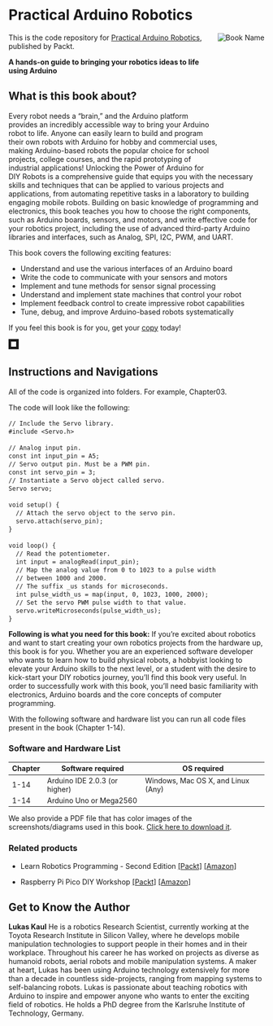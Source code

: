 # Practical Arduino Robotics

<a href="https://www.packtpub.com/product/unlocking-the-power-of-arduino-in-diy-robots/9781804613177"><img src="https://static.packt-cdn.com/products/9781804613177/cover/smaller" alt="Book Name" height="256px" align="right"></a>

This is the code repository for [Practical Arduino Robotics](https://www.packtpub.com/product/unlocking-the-power-of-arduino-in-diy-robots/9781804613177), published by Packt.

**A hands-on guide to bringing your robotics ideas to life using Arduino**

## What is this book about?
Every robot needs a “brain,” and the Arduino platform provides an incredibly accessible way to bring your Arduino robot to life. Anyone can easily learn to build and program their own robots with Arduino for hobby and commercial uses, making Arduino-based robots the popular choice for school projects, college courses, and the rapid prototyping of industrial applications!
Unlocking the Power of Arduino for DIY Robots is a comprehensive guide that equips you with the necessary skills and techniques that can be applied to various projects and applications, from automating repetitive tasks in a laboratory to building engaging mobile robots.
Building on basic knowledge of programming and electronics, this book teaches you how to choose the right components, such as Arduino boards, sensors, and motors, and write effective code for your robotics project, including the use of advanced third-party Arduino libraries and interfaces, such as Analog, SPI, I2C, PWM, and UART.

This book covers the following exciting features: 
* Understand and use the various interfaces of an Arduino board
* Write the code to communicate with your sensors and motors
* Implement and tune methods for sensor signal processing
* Understand and implement state machines that control your robot
* Implement feedback control to create impressive robot capabilities
* Tune, debug, and improve Arduino-based robots systematically

If you feel this book is for you, get your [copy](https://www.amazon.com/Unlocking-Power-Arduino-Robots-hands-ebook/dp/B0BNNX7DD8) today!

<a href="https://www.packtpub.com/?utm_source=github&utm_medium=banner&utm_campaign=GitHubBanner"><img src="https://raw.githubusercontent.com/PacktPublishing/GitHub/master/GitHub.png" alt="https://www.packtpub.com/" border="5" /></a>

## Instructions and Navigations
All of the code is organized into folders. For example, Chapter03.

The code will look like the following:
```
// Include the Servo library.
#include <Servo.h>

// Analog input pin.
const int input_pin = A5;
// Servo output pin. Must be a PWM pin.
const int servo_pin = 3;
// Instantiate a Servo object called servo.
Servo servo;

void setup() {
  // Attach the servo object to the servo pin.
  servo.attach(servo_pin);
}

void loop() {
  // Read the potentiometer.
  int input = analogRead(input_pin);
  // Map the analog value from 0 to 1023 to a pulse width
  // between 1000 and 2000.
  // The suffix _us stands for microseconds.
  int pulse_width_us = map(input, 0, 1023, 1000, 2000);
  // Set the servo PWM pulse width to that value.
  servo.writeMicroseconds(pulse_width_us);
}

```

**Following is what you need for this book:**
If you’re excited about robotics and want to start creating your own robotics projects from the hardware up, this book is for you. Whether you are an experienced software developer who wants to learn how to build physical robots, a hobbyist looking to elevate your Arduino skills to the next level, or a student with the desire to kick-start your DIY robotics journey, you’ll find this book very useful. In order to successfully work with this book, you’ll need basic familiarity with electronics, Arduino boards and the core concepts of computer programming.

With the following software and hardware list you can run all code files present in the book (Chapter 1-14).

### Software and Hardware List

| Chapter  | Software required                                                       | OS required                       |
| -------- | ------------------------------------------------------------------------| ----------------------------------|
| 1-14     | Arduino IDE 2.0.3 (or higher)                                           | Windows, Mac OS X, and Linux (Any)|
| 1-14     | Arduino Uno or Mega2560                                                 |                                   |

We also provide a PDF file that has color images of the screenshots/diagrams used in this book. [Click here to download it](https://packt.link/THXao).

### Related products <Other books you may enjoy>
* Learn Robotics Programming - Second Edition [[Packt]](https://www.packtpub.com/product/learn-robotics-programming-second-edition/9781839218804) [[Amazon]](https://www.amazon.com/Learn-Robotics-Programming-AI-enabled-autonomous/dp/1839218800)

* Raspberry Pi Pico DIY Workshop [[Packt]](https://www.packtpub.com/product/raspberry-pi-pico-diy-workshop/9781801814812) [[Amazon]](https://www.amazon.com/Raspberry-Pico-DIY-Workshop-automation/dp/1801814813)

## Get to Know the Author
**Lukas Kaul**
He is a robotics Research Scientist, currently working at the Toyota Research Institute in Silicon Valley, where he develops mobile manipulation technologies to support people in their homes and in their workplace. Throughout his career he has worked on projects as diverse as humanoid robots, aerial robots and mobile manipulation systems. A maker at heart, Lukas has been using Arduino technology extensively for more than a decade in countless side-projects, ranging from mapping systems to self-balancing robots. Lukas is passionate about teaching robotics with Arduino to inspire and empower anyone who wants to enter the exciting field of robotics. He holds a PhD degree from the Karlsruhe Institute of Technology, Germany.
